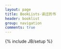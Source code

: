 ```yaml
---
layout: page
title: BookLists-读过的书
header: booklist
group: navigation
comments: true
---
```

{% include JB/setup %}


